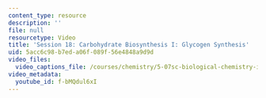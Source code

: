 ```yaml
---
content_type: resource
description: ''
file: null
resourcetype: Video
title: 'Session 18: Carbohydrate Biosynthesis I: Glycogen Synthesis'
uid: 5acc6c98-b7ed-a06f-089f-56e4848a9d9d
video_files:
  video_captions_file: /courses/chemistry/5-07sc-biological-chemistry-i-fall-2013/module-iii/session-18/session-18-carbohydrate-biosynthesis-i-glycogen-synthesis/f-bMQdul6xI.vtt
video_metadata:
  youtube_id: f-bMQdul6xI
---
```


